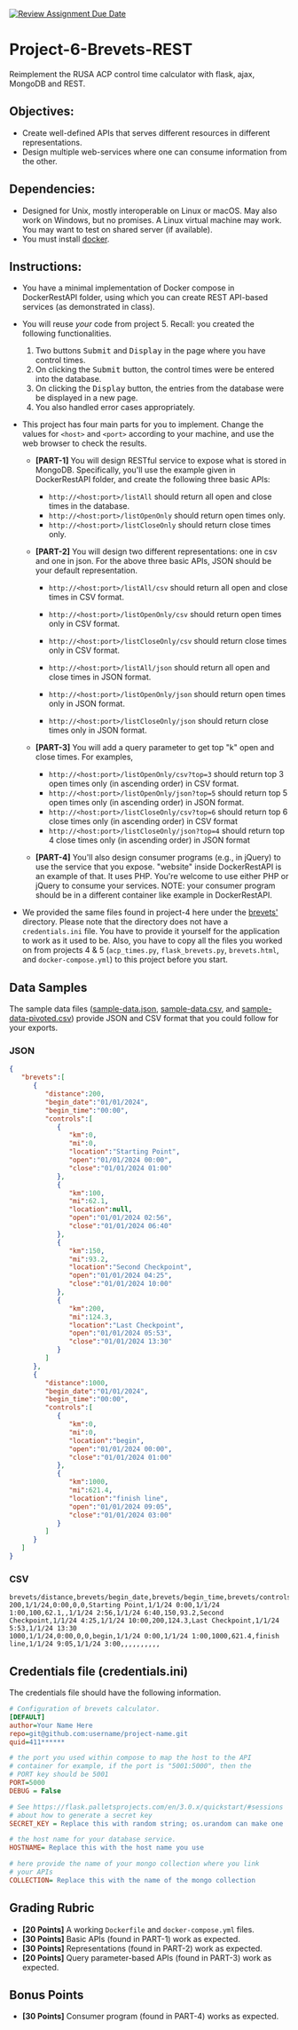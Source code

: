 [![Review Assignment Due Date](https://classroom.github.com/assets/deadline-readme-button-24ddc0f5d75046c5622901739e7c5dd533143b0c8e959d652212380cedb1ea36.svg)](https://classroom.github.com/a/OHZj2eyN)
# Project-6-Brevets-REST

Reimplement the RUSA ACP control time calculator with flask,
ajax, MongoDB and REST.

## Objectives:

* Create well-defined APIs that serves different
  resources in different representations.
* Design multiple web-services where one can consume information
  from the other.

## Dependencies:

* Designed for Unix, mostly interoperable on Linux or macOS.
  May also work on Windows, but no promises. A Linux
  virtual machine may work. You may want to test on shared
  server (if available).
* You must install [docker](https://www.docker.com/products/docker-desktop/).

## Instructions:

* You have a minimal implementation of Docker compose in
  DockerRestAPI folder, using which you can create REST
  API-based services (as demonstrated in class).
* You will reuse *your* code from project 5. Recall:
  you created the following functionalities.
  1. Two buttons <kbd>Submit</kbd> and <kbd>Display</kbd>
    in the page where you have control times.
  2. On clicking the <kbd>Submit</kbd> button, the control
    times were be entered into the database.
  3. On clicking the <kbd>Display</kbd> button, the entries
    from the database were be displayed in a new page.
  4. You also handled error cases appropriately.
* This project has four main parts for you to implement. 
  Change the values for `<host>` and `<port>` according to
  your machine, and use the web browser to check the results.

  * **[PART-1]** You will design RESTful service to expose what is
    stored in MongoDB. Specifically, you'll use the example
    given in DockerRestAPI folder, and create the following three
    basic APIs:
      * `http://<host:port>/listAll` should return all open and
        close times in the database.
      * `http://<host:port>/listOpenOnly` should return open
        times only.
      * `http://<host:port>/listCloseOnly` should return close
        times only.

  * **[PART-2]** You will design two different representations: one
    in csv and one in json. For the above three basic APIs, JSON
    should be your default representation. 
      * `http://<host:port>/listAll/csv` should return all open
         and close times in CSV format.
      * `http://<host:port>/listOpenOnly/csv` should return open
         times only in CSV format.
      * `http://<host:port>/listCloseOnly/csv` should return close
         times only in CSV format.

      * `http://<host:port>/listAll/json` should return all open
         and close times in JSON format.
      * `http://<host:port>/listOpenOnly/json` should return open
         times only in JSON format.
      * `http://<host:port>/listCloseOnly/json` should return close
         times only in JSON format.

  * **[PART-3]** You will add a query parameter to get top "k"
    open and close times. For examples,
      * `http://<host:port>/listOpenOnly/csv?top=3` should return top 3
         open times only (in ascending order) in CSV format.
      * `http://<host:port>/listOpenOnly/json?top=5` should return top 5
         open times only (in ascending order) in JSON format.
      * `http://<host:port>/listCloseOnly/csv?top=6` should return top 6
         close times only (in ascending order) in CSV format
      * `http://<host:port>/listCloseOnly/json?top=4` should return top 4
         close times only (in ascending order) in JSON format

  * **[PART-4]** You'll also design consumer programs (e.g., in
    jQuery) to use the service that you expose. "website" inside
    DockerRestAPI is an example of that. It uses PHP. You're
    welcome to use either PHP or jQuery to consume your services.
    NOTE: your consumer program should be in a different container
    like example in DockerRestAPI.

* We provided the same files found in project-4 here under the
  [brevets'](brevets) directory. Please note that the directory does
  not have a `credentials.ini` file. You have to provide it yourself for
  the application to work as it used to be. Also, you have to copy all
  the files you worked on from projects 4 & 5 (`acp_times.py`,
  `flask_brevets.py`, `brevets.html`, and `docker-compose.yml`) to
  this project before you start.

## Data Samples

The sample data files ([sample-data.json](data-samples/sample-data.json),
[sample-data.csv](data-samples/sample-data.csv), and [sample-data-pivoted.csv](data-samples/sample-data-pivoted.csv))
provide JSON and CSV format that you could follow for your exports.

### JSON
```json
{
   "brevets":[
      {
         "distance":200,
         "begin_date":"01/01/2024",
         "begin_time":"00:00",
         "controls":[
            {
               "km":0,
               "mi":0,
               "location":"Starting Point",
               "open":"01/01/2024 00:00",
               "close":"01/01/2024 01:00"
            },
            {
               "km":100,
               "mi":62.1,
               "location":null,
               "open":"01/01/2024 02:56",
               "close":"01/01/2024 06:40"
            },
            {
               "km":150,
               "mi":93.2,
               "location":"Second Checkpoint",
               "open":"01/01/2024 04:25",
               "close":"01/01/2024 10:00"
            },
            {
               "km":200,
               "mi":124.3,
               "location":"Last Checkpoint",
               "open":"01/01/2024 05:53",
               "close":"01/01/2024 13:30"
            }
         ]
      },
      {
         "distance":1000,
         "begin_date":"01/01/2024",
         "begin_time":"00:00",
         "controls":[
            {
               "km":0,
               "mi":0,
               "location":"begin",
               "open":"01/01/2024 00:00",
               "close":"01/01/2024 01:00"
            },
            {
               "km":1000,
               "mi":621.4,
               "location":"finish line",
               "open":"01/01/2024 09:05",
               "close":"01/01/2024 03:00"
            }
         ]
      }
   ]
}
```

### CSV
```csv
brevets/distance,brevets/begin_date,brevets/begin_time,brevets/controls/0/km,brevets/controls/0/mi,brevets/controls/0/location,brevets/controls/0/open,brevets/controls/0/close,brevets/controls/1/km,brevets/controls/1/mi,brevets/controls/1/location,brevets/controls/1/open,brevets/controls/1/close,brevets/controls/2/km,brevets/controls/2/mi,brevets/controls/2/location,brevets/controls/2/open,brevets/controls/2/close,brevets/controls/3/km,brevets/controls/3/mi,brevets/controls/3/location,brevets/controls/3/open,brevets/controls/3/close
200,1/1/24,0:00,0,0,Starting Point,1/1/24 0:00,1/1/24 1:00,100,62.1,,1/1/24 2:56,1/1/24 6:40,150,93.2,Second Checkpoint,1/1/24 4:25,1/1/24 10:00,200,124.3,Last Checkpoint,1/1/24 5:53,1/1/24 13:30
1000,1/1/24,0:00,0,0,begin,1/1/24 0:00,1/1/24 1:00,1000,621.4,finish line,1/1/24 9:05,1/1/24 3:00,,,,,,,,,,
```

## Credentials file (credentials.ini)

The credentials file should have the following information.
```ini
# Configuration of brevets calculator.
[DEFAULT]
author=Your Name Here
repo=git@github.com:username/project-name.git
quid=411******

# the port you used within compose to map the host to the API
# container for example, if the port is "5001:5000", then the
# PORT key should be 5001
PORT=5000
DEBUG = False

# See https://flask.palletsprojects.com/en/3.0.x/quickstart/#sessions
# about how to generate a secret key
SECRET_KEY = Replace this with random string; os.urandom can make one

# the host name for your database service.
HOSTNAME= Replace this with the host name you use

# here provide the name of your mongo collection where you link 
# your APIs
COLLECTION= Replace this with the name of the mongo collection
```

## Grading Rubric

* **[20 Points]** A working `Dockerfile` and `docker-compose.yml` files.
* **[30 Points]** Basic APIs (found in PART-1) work as expected.
* **[30 Points]** Representations (found in PART-2) work as expected.
* **[20 Points]** Query parameter-based APIs (found in PART-3) work as expected.

## Bonus Points

* **[30 Points]** Consumer program (found in PART-4) works as expected.
